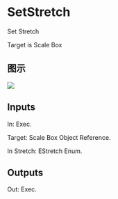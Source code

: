 # SetStretch

Set Stretch

Target is Scale Box

## 图示

![]($-20221218-17552836.png)

## Inputs

In: Exec.

Target: Scale Box Object Reference.

In Stretch: EStretch Enum.  

## Outputs

Out: Exec.

